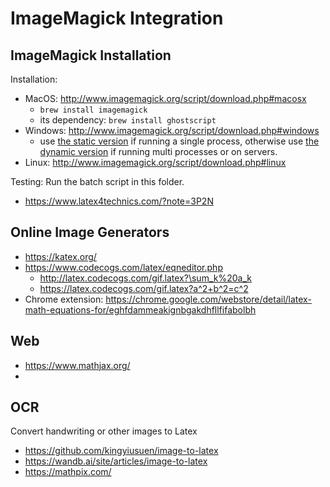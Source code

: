 # ImageMagick Integration

## ImageMagick Installation

Installation:
- MacOS: http://www.imagemagick.org/script/download.php#macosx
  - ```brew install imagemagick```
  - its dependency: ```brew install ghostscript```
- Windows: http://www.imagemagick.org/script/download.php#windows
  - use [the static version](https://download.imagemagick.org/ImageMagick/download/binaries/ImageMagick-7.1.0-portable-Q16-x64.zip)
    if running a single process, otherwise use 
    [the dynamic version](https://download.imagemagick.org/ImageMagick/download/binaries/ImageMagick-7.1.0-portable-Q16-HDRI-x64.zip) 
    if running multi processes or on servers.
- Linux: http://www.imagemagick.org/script/download.php#linux

Testing: Run the batch script in this folder.

- https://www.latex4technics.com/?note=3P2N

## Online Image Generators
- https://katex.org/
- https://www.codecogs.com/latex/eqneditor.php
  - http://latex.codecogs.com/gif.latex?\sum_k%20a_k
  - https://latex.codecogs.com/gif.latex?a^2+b^2=c^2
- Chrome extension: https://chrome.google.com/webstore/detail/latex-math-equations-for/eghfdammeakignbgakdhfllfifabolbh

## Web
- https://www.mathjax.org/
- 
## OCR
Convert handwriting or other images to Latex
- https://github.com/kingyiusuen/image-to-latex
- https://wandb.ai/site/articles/image-to-latex
- https://mathpix.com/
